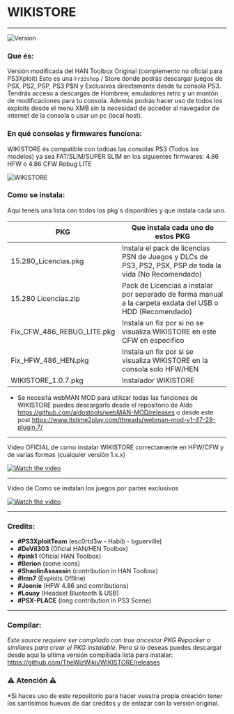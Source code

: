 # WIKISTORE 
---
![Version](https://img.shields.io/badge/Version-1.0.7-brightgreen.svg)

### Que és:

Versión modificada del HAN Toolbox Original (complemento no oficial para PS3Xploit)
Esto es una `Fr33shop` / Store donde podrás descargar juegos de PSX, PS2, PSP, PS3 P$N y Exclusivos directamente desde tu consola PS3. Tendrás acceso a descargas de Hombrew, emuladores retro y un montón de modificaciones para tu consola. Además podrás hacer uso de todos los exploits desde el menu XMB sin la necesidad de acceder al navegador de internet de la consola o usar un pc (local host).

### En qué consolas y firmwares funciona:

WIKISTORE és compatible con todoas las consolas PS3 (Todos los modelos) ya sea FAT/SLIM/SUPER SLIM en los
siguientes firmwares: 4.86 HFW o 4.86 CFW Rebug LITE

![WIKISTORE](https://i.imgur.com/B5a1gfp.png)

### Como se instala:


Aqui teneis una lista con todos los pkg´s disponibles y que instala cada uno.


| PKG | Que instala cada uno de estos PKG |
| ------ | ------ |
| 15.280_Licencias.pkg | Instala el pack de licencias PSN de Juegos y DLCs de PS3, PS2, PSX, PSP de toda la vida (No Recomendado) |
| 15.280 Licencias.zip | Pack de Licencias a instalar por separado de forma manual a la carpeta exdata del USB o HDD (Recomendado) |
| Fix_CFW_486_REBUG_LITE.pkg | Instala un fix por si no se visualiza WIKISTORE en este CFW en especifico |
| Fix_HFW_486_HEN.pkg | Instala un fix por si se visualiza WIKISTORE en la consola solo HFW/HEN |
| WIKISTORE_1.0.7.pkg | Instalador WIKISTORE |

- Se necesita webMAN MOD para utilizar todas las funciones de WIKISTORE puedes descargarlo desde el repositorio de Aldo https://github.com/aldostools/webMAN-MOD/releases o desde este post https://www.itstime2play.com/threads/webman-mod-v1-47-28-plugin.7/

---

Video OFICIAL de como instalar WIKISTORE correctamente en HFW/CFW y de varias formas (cualquier versión 1.x.x) 

[![Watch the video](https://img.youtube.com/vi/Fun_KCq8B5k/maxresdefault.jpg)](https://youtu.be/Fun_KCq8B5k)

---

Video de Como se instalan los juegos por partes exclusivos

[![Watch the video](https://img.youtube.com/vi/Q9KlQdETWwU/maxresdefault.jpg)](https://youtu.be/Q9KlQdETWwU)

---
### Credits:

- **#PS3XploitTeam** (esc0rtd3w - Habib - bguerville)
- **#DeVil303** (Oficial HAN/HEN Toolbox)
- **#pink1** (Oficial HAN Toolbox)
- **#Berion** (some icons)
- **#ShaolinAssassin** (contribution in HAN Toolbox)
- **#lmn7** (Exploits Offline)
- **#Joonie** (HFW 4.86 and contributions)
- **#Louay** (Headset Bluetooth & USB)
- **#PSX-PLACE** (long contribution in PS3 Scene)

---

### Compilar:

*Este source requiere ser compilado con true ancestor PKG Repacker o similares para crear el PKG instalable*. Pero si lo deseas puedes descargar desde aqui la ultima versión complilada lista para instalar: https://github.com/TheWizWikii/WIKISTORE/releases

### ⚠️ Atención ⚠️

*Si haces uso de este repositorio para hacer vuestra propia creación tener los santisimos huevos de dar creditos y de enlazar con la versión original.



